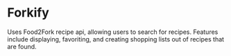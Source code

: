 # Forkify
Uses Food2Fork recipe api, allowing users to search for recipes. Features include displaying, favoriting, and creating shopping lists out of recipes that are found. 
